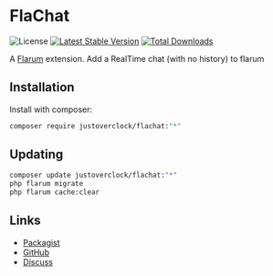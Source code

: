 # FlaChat

![License](https://img.shields.io/badge/license-MIT-blue.svg) [![Latest Stable Version](https://img.shields.io/packagist/v/justoverclock/flachat.svg)](https://packagist.org/packages/justoverclock/flachat) [![Total Downloads](https://img.shields.io/packagist/dt/justoverclock/flachat.svg)](https://packagist.org/packages/justoverclock/flachat)

A [Flarum](http://flarum.org) extension. Add a RealTime chat (with no history) to flarum

## Installation

Install with composer:

```sh
composer require justoverclock/flachat:"*"
```

## Updating

```sh
composer update justoverclock/flachat:"*"
php flarum migrate
php flarum cache:clear
```

## Links

- [Packagist](https://packagist.org/packages/justoverclock/flachat)
- [GitHub](https://github.com/justoverclock/flachat)
- [Discuss](https://discuss.flarum.org/d/PUT_DISCUSS_SLUG_HERE)
